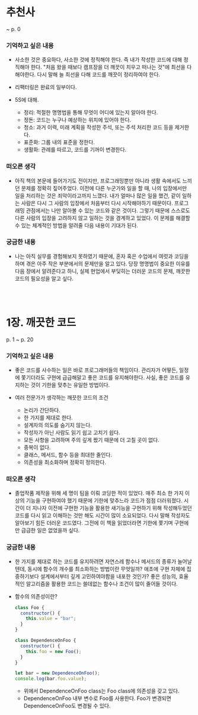 # 추천사

~ p. 0

### 기억하고 싶은 내용

- 사소한 것은 중요하다, 사소한 것에 정직해야 한다. 즉 내가 작성한 코드에 대해 정직해야 한다. "처음 왔을 때보다 캠프장을 더 깨끗이 치우고 떠나는 것"에 최선을 다해야한다. 다시 말해 늘 최선을 다해 코드를 깨끗이 정리하여야 한다.

- 리팩터링은 완료의 일부이다.

- 5S에 대해.
  - 정리: 적절한 명명법을 통해 무엇이 어디에 있는지 알아야 한다.
  - 정돈: 코드는 누구나 예상하는 위치에 있어야 한다.
  - 청소: 과거 이력, 미래 계획을 작성한 주석, 또는 주석 처리한 코드 등을 제거한다.
  - 표준화: 그룹 내의 표준을 정한다.
  - 생활화: 관례를 따르고, 코드를 기꺼이 변경한다.

### 떠오른 생각

- 아직 책의 본문에 들어가기도 전이지만, 프로그래밍뿐만 아니라 생활 속에서도 느끼던 문제를 정확히 짚어주었다. 이전에 다른 누군가와 일을 할 때, 나의 입장에서만 일을 처리하는 것은 죄악이라고까지 느꼈다. 내가 얼마나 많은 일을 했건, 같이 일하는 사람은 다시 그 사람의 입장에서 처음부터 다시 시작해야하기 때문이다. 프로그래밍 관점에서는 나만 알아볼 수 있는 코드와 같은 것이다. 그렇기 때문에 스스로도 다른 사람의 입장을 고려하지 않고 일하는 것을 경계하고 있었다. 이 문제를 해결할 수 있는 체계적인 방법을 알려줄 다음 내용이 기대가 된다.

### 궁금한 내용

- 나는 아직 실무를 경험해보지 못하였기 때문에, 혼자 혹은 수업에서 여럿과 코딩을 하며 겪은 아주 작은 부분에서의 문제만을 알고 있다. 당장 명명법이 중요한 이유를 다음 장에서 알려준다고 하니, 실제 현업에서 부딪히는 더러운 코드의 문제, 깨끗한 코드의 필요성을 알고 싶다.

<br><br>

# 1장. 깨끗한 코드

p. 1 ~ p. 20

### 기억하고 싶은 내용

- 좋은 코드를 사수하는 일은 바로 프로그래머들의 책임이다. 관리자가 어떻든, 일정에 쫓기더라도 구현에 급급해말고 좋은 코드를 유지해야한다. 사실, 좋은 코드를 유지하는 것이 기한을 맞추는 유일한 방법이다.

- 여러 전문가가 생각하는 깨끗한 코드의 조건
  - 논리가 간단하다.
  - 한 가지를 제대로 한다.
  - 설계자의 의도를 숨기지 않는다.
  - 작성자가 아닌 사람도 읽기 쉽고 고치기 쉽다.
  - 모든 사항을 고려하며 주의 깊게 짰기 때문에 더 고칠 곳이 없다.
  - 중복이 없다.
  - 클래스, 메서드, 함수 등을 최대한 줄인다.
  - 의존성을 최소화하며 정확히 정의한다.

### 떠오른 생각

- 졸업작품 제작을 위해 세 명이 팀을 이뤄 코딩한 적이 있었다. 매주 최소 한 가지 이상의 기능을 구현하여야 했기 때문에 기한에 맞추느라 코드가 점점 더러워졌다. 시간이 더 지나자 이전에 구현한 기능을 활용한 새기능을 구현하기 위해 작성해두었던 코드를 다시 읽고 이해하는 것만 해도 시간이 많이 소요되었다. 다시 말해 작성자도 알아보기 힘든 더러운 코드였다. 그전에 이 책을 읽었더라면 기한에 쫓기며 구현에만 급급한 일은 없었을까 싶다.

### 궁금한 내용

- 한 가지를 제대로 하는 코드를 유지하려면 자연스레 함수나 메서드의 종류가 늘어날텐데, 동시에 함수의 개수를 최소화하는 방법이란 무엇일까? 애초에 구현 자체에 집중하기보다 설계에서부터 깊게 고민하여야함을 내포한 것인가? 좋은 성능의, 효율적인 알고리즘을 활용한 코드는 쓸데없는 함수나 조건이 많이 줄어들 것이다.

- 함수의 의존성이란?

  ```javascript
  class Foo {
    constructor() {
      this.value = "bar";
    }
  }

  class DependenceOnFoo {
    constructor() {
      this.foo = new Foo();
    }
  }

  let bar = new DependenceOnFoo();
  console.log(bar.foo.value);
  ```

  - 위에서 DependenceOnFoo class는 Foo class에 의존성을 갖고 있다.
  - DependenceOnFoo 내부 변수로 Foo를 사용한다. Foo가 변경되면 DependenceOnFoo도 변경될 수 있다.

<br><br>

